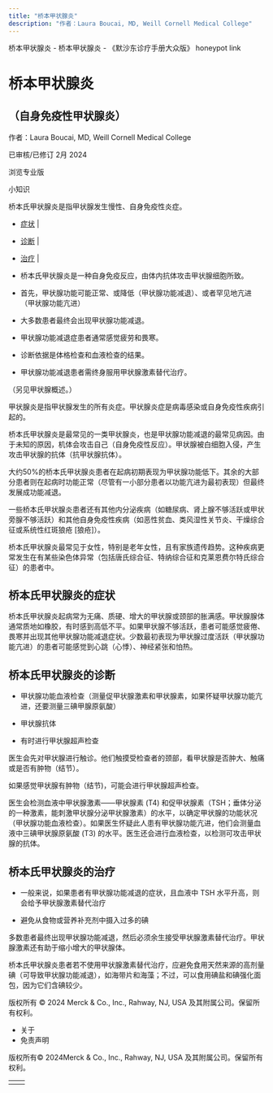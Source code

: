```yaml
---
title: "桥本甲状腺炎"
description: "作者：Laura Boucai, MD, Weill Cornell Medical College"
---
```


﻿桥本甲状腺炎 \- 桥本甲状腺炎 \- 《默沙东诊疗手册大众版》 honeypot link

# 桥本甲状腺炎

## （自身免疫性甲状腺炎）

作者：Laura Boucai, MD, Weill Cornell Medical College

已审核/已修订 2月 2024

浏览专业版

小知识

桥本氏甲状腺炎是指甲状腺发生慢性、自身免疫性炎症。

- [症状](#症状_v12757155_zh) \|
- [诊断](#诊断_v12757160_zh) \|
- [治疗](#治疗_v12757164_zh) \|

- 桥本氏甲状腺炎是一种自身免疫反应，由体内抗体攻击甲状腺细胞所致。

- 首先，甲状腺功能可能正常、或降低（甲状腺功能减退）、或者罕见地亢进（甲状腺功能亢进）

- 大多数患者最终会出现甲状腺功能减退。

- 甲状腺功能减退症患者通常感觉疲劳和畏寒。

- 诊断依据是体格检查和血液检查的结果。

- 甲状腺功能减退患者需终身服用甲状腺激素替代治疗。


（另见甲状腺概述。）

甲状腺炎是指甲状腺发生的所有炎症。甲状腺炎症是病毒感染或自身免疫性疾病引起的。

桥本氏甲状腺炎是最常见的一类甲状腺炎，也是甲状腺功能减退的最常见病因。由于未知的原因，机体会攻击自己（自身免疫性反应）。甲状腺被白细胞入侵，产生攻击甲状腺的抗体（抗甲状腺抗体）。

大约50%的桥本氏甲状腺炎患者在起病初期表现为甲状腺功能低下。其余的大部分患者则在起病时功能正常（尽管有一小部分患者以功能亢进为最初表现）但最终发展成功能减退。

一些桥本氏甲状腺炎患者还有其他内分泌疾病（如糖尿病、肾上腺不够活跃或甲状旁腺不够活跃）和其他自身免疫性疾病（如恶性贫血、类风湿性关节炎、干燥综合征或系统性红斑狼疮 \[狼疮\]）。

桥本氏甲状腺炎最常见于女性，特别是老年女性，且有家族遗传趋势。这种疾病更常发生在有某些染色体异常（包括唐氏综合征、特纳综合征和克莱恩费尔特氏综合征）的患者中。

## 桥本氏甲状腺炎的症状

桥本氏甲状腺炎起病常为无痛、质硬、增大的甲状腺或颈部的胀满感。甲状腺腺体通常质地如橡胶，有时感到高低不平。如果甲状腺不够活跃，患者可能感觉疲倦、畏寒并出现其他甲状腺功能减退症状。少数最初表现为甲状腺过度活跃（甲状腺功能亢进）的患者可能感觉到心跳（心悸）、神经紧张和怕热。

## 桥本氏甲状腺炎的诊断

- 甲状腺功能血液检查（测量促甲状腺激素和甲状腺素，如果怀疑甲状腺功能亢进，还要测量三碘甲腺原氨酸）

- 甲状腺抗体

- 有时进行甲状腺超声检查


医生会先对甲状腺进行触诊。他们触摸受检查者的颈部，看甲状腺是否肿大、触痛或是否有肿物（结节）。

如果感觉甲状腺有肿物（结节)，可能会进行甲状腺超声检查。

医生会检测血液中甲状腺激素——甲状腺素 (T4) 和促甲状腺素（TSH；垂体分泌的一种激素，能刺激甲状腺分泌甲状腺激素）的水平，以确定甲状腺的功能状况（甲状腺功能血液检查）。如果医生怀疑此人患有甲状腺功能亢进，他们会测量血液中三碘甲状腺原氨酸 (T3) 的水平。医生还会进行血液检查，以检测可攻击甲状腺的抗体。

## 桥本氏甲状腺炎的治疗

- 一般来说，如果患者有甲状腺功能减退的症状，且血液中 TSH 水平升高，则会给予甲状腺激素替代治疗

- 避免从食物或营养补充剂中摄入过多的碘


多数患者最终出现甲状腺功能减退，然后必须余生接受甲状腺激素替代治疗。甲状腺激素还有助于缩小增大的甲状腺体。

桥本氏甲状腺炎患者若不使用甲状腺激素替代治疗，应避免食用天然来源的高剂量碘（可导致甲状腺功能减退），如海带片和海藻；不过，可以食用碘盐和碘强化面包，因为它们含碘较少。



版权所有 © 2024
Merck & Co., Inc., Rahway, NJ, USA 及其附属公司。保留所有权利。

- 关于
- 免责声明

版权所有© 2024Merck & Co., Inc., Rahway, NJ, USA 及其附属公司。保留所有权利。

|     |     |
| --- | --- |
|  |  |